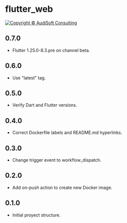 # flutter_web

[![Copyright © AudiSoft Consulting][audisoft_badge]][audisoft_url]

[audisoft_badge]: https://img.shields.io/badge/Copyright%20%C2%A9%202020%20-AudiSoft-orange (Copyright © AudiSoft Consulting)
[audisoft_url]: https://www.audisoft.com/

## 0.7.0

- Flutter 1.25.0-8.3.pre on channel beta.

## 0.6.0

- Use "latest" tag.

## 0.5.0

- Verify Dart and Flutter versions.

## 0.4.0

- Correct Dockerfile labels and README.md hyperlinks.

## 0.3.0

- Change trigger event to workflow_dispatch.

## 0.2.0

- Add on-push action to create new Docker image.

## 0.1.0

- Initial proyect structure.
